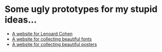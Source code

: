 # Some ugly prototypes for my stupid ideas...

- [A website for Lenoard Cohen](https://oatw.github.io/prototypes/leonard_cohen)
- [A website for collecting beautiful fonts](https://oatw.github.io/prototypes/typeface_is_beautiful)
- [A website for collecting beautiful posters](https://oatw.github.io/prototypes/posterlover)
